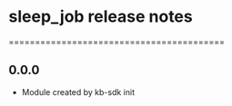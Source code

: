 # sleep_job release notes
=========================================

0.0.0
-----
* Module created by kb-sdk init
